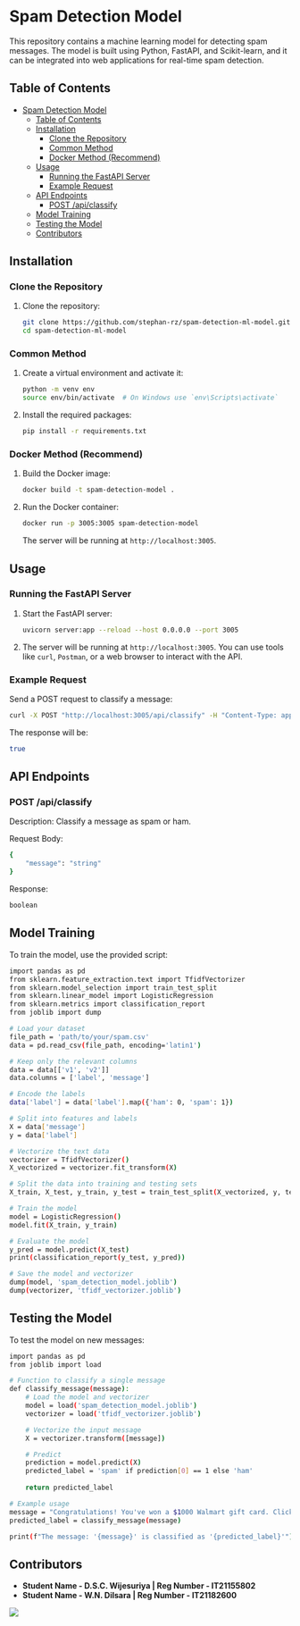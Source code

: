 # Spam Detection Model

This repository contains a machine learning model for detecting spam messages. The model is built using Python, FastAPI, and Scikit-learn, and it can be integrated into web applications for real-time spam detection.

## Table of Contents

- [Spam Detection Model](#spam-detection-model)
  - [Table of Contents](#table-of-contents)
  - [Installation](#installation)
    - [Clone the Repository](#clone-the-repository)
    - [Common Method](#common-method)
    - [Docker Method (Recommend)](#docker-method-recommend)
  - [Usage](#usage)
    - [Running the FastAPI Server](#running-the-fastapi-server)
    - [Example Request](#example-request)
  - [API Endpoints](#api-endpoints)
    - [POST /api/classify](#post-apiclassify)
  - [Model Training](#model-training)
  - [Testing the Model](#testing-the-model)
  - [Contributors](#contributors)

## Installation
### Clone the Repository

1. Clone the repository:
    ```bash
    git clone https://github.com/stephan-rz/spam-detection-ml-model.git
    cd spam-detection-ml-model
    ```
### Common Method

1. Create a virtual environment and activate it:
    ```bash
    python -m venv env
    source env/bin/activate  # On Windows use `env\Scripts\activate`
    ```

2. Install the required packages:
    ```bash
    pip install -r requirements.txt
    ```
### Docker Method (Recommend)
1. Build the Docker image:
    ```bash
    docker build -t spam-detection-model .
    ```

2. Run the Docker container:
    ```bash
    docker run -p 3005:3005 spam-detection-model
    ```
    The server will be running at `http://localhost:3005`.

## Usage

### Running the FastAPI Server

1. Start the FastAPI server:
    ```bash
    uvicorn server:app --reload --host 0.0.0.0 --port 3005
    ```

2. The server will be running at `http://localhost:3005`. You can use tools like `curl`, `Postman`, or a web browser to interact with the API.

### Example Request

Send a POST request to classify a message:
```bash
curl -X POST "http://localhost:3005/api/classify" -H "Content-Type: application/json" -d '{"message": "WINNER!! As a valued network customer you have been selected to receivea £900 prize reward!,"}'
```
The response will be:

```bash
true
```

## API Endpoints

### POST /api/classify

Description: Classify a message as spam or ham.

Request Body:
```bash
{
    "message": "string"
}
```

Response:
```bash
boolean
```

## Model Training


To train the model, use the provided script:

```bash
import pandas as pd
from sklearn.feature_extraction.text import TfidfVectorizer
from sklearn.model_selection import train_test_split
from sklearn.linear_model import LogisticRegression
from sklearn.metrics import classification_report
from joblib import dump

# Load your dataset
file_path = 'path/to/your/spam.csv'
data = pd.read_csv(file_path, encoding='latin1')

# Keep only the relevant columns
data = data[['v1', 'v2']]
data.columns = ['label', 'message']

# Encode the labels
data['label'] = data['label'].map({'ham': 0, 'spam': 1})

# Split into features and labels
X = data['message']
y = data['label']

# Vectorize the text data
vectorizer = TfidfVectorizer()
X_vectorized = vectorizer.fit_transform(X)

# Split the data into training and testing sets
X_train, X_test, y_train, y_test = train_test_split(X_vectorized, y, test_size=0.2, random_state=42)

# Train the model
model = LogisticRegression()
model.fit(X_train, y_train)

# Evaluate the model
y_pred = model.predict(X_test)
print(classification_report(y_test, y_pred))

# Save the model and vectorizer
dump(model, 'spam_detection_model.joblib')
dump(vectorizer, 'tfidf_vectorizer.joblib')

```

## Testing the Model

To test the model on new messages:

```bash
import pandas as pd
from joblib import load

# Function to classify a single message
def classify_message(message):
    # Load the model and vectorizer
    model = load('spam_detection_model.joblib')
    vectorizer = load('tfidf_vectorizer.joblib')

    # Vectorize the input message
    X = vectorizer.transform([message])

    # Predict
    prediction = model.predict(X)
    predicted_label = 'spam' if prediction[0] == 1 else 'ham'
    
    return predicted_label

# Example usage
message = "Congratulations! You've won a $1000 Walmart gift card. Click here to claim now."
predicted_label = classify_message(message)

print(f"The message: '{message}' is classified as '{predicted_label}'")

```

## Contributors

- **Student Name - D.S.C. Wijesuriya | Reg Number -  IT21155802**
- **Student Name - W.N. Dilsara | Reg Number -  IT21182600**

<a href="https://github.com/stephan-rz/spam-detection-ml-model/graphs/contributors">
  <img src="https://contrib.rocks/image?repo=stephan-rz/spam-detection-ml-model" />
</a>

